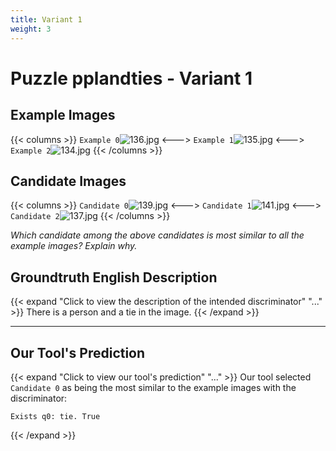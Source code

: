 ```yaml
---
title: Variant 1
weight: 3
---
```


# Puzzle pplandties - Variant 1

## Example Images
{{< columns >}}
`Example 0`![136.jpg](/natscene_data/images/136.jpg)
<--->
`Example 1`![135.jpg](/natscene_data/images/135.jpg)
<--->
`Example 2`![134.jpg](/natscene_data/images/134.jpg)
{{< /columns >}}

## Candidate Images
{{< columns >}}
`Candidate 0`![139.jpg](/natscene_data/images/139.jpg)
<--->
`Candidate 1`![141.jpg](/natscene_data/images/141.jpg)
<--->
`Candidate 2`![137.jpg](/natscene_data/images/137.jpg)
{{< /columns >}}

*Which candidate among the above candidates is most similar to all the example images? Explain why.*

## Groundtruth English Description

{{< expand "Click to view the description of the intended discriminator" "..." >}}
There is a person and a tie in the image.
{{< /expand >}}

---



## Our Tool's Prediction

{{< expand "Click to view our tool's prediction" "..." >}}
Our tool selected `Candidate 0` as being the most similar to the example images with the discriminator:
```plaintext
Exists q0: tie. True
```
{{< /expand >}}
